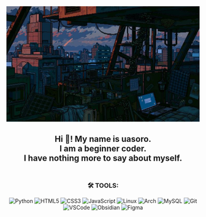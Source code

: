 <div align="center">
  <img src="./img/890daeae8ca11c97db3838f3b144f2d4.jpg" />
</div>

<h2 align="center">Hi 👋! My name is uasoro.<br />I am a beginner coder.<br />I have nothing more to say about myself.<br /><br /></h2>

<h3 align="center">🛠️ TOOLS:</h3>
<p align="center">
    <img alt="Python" src="https://img.shields.io/badge/python-3670A0?style=for-the-badge&logo=python&logoColor=ffdd54"> 
    <img alt="HTML5" src="https://img.shields.io/badge/html5-%23E34F26.svg?style=for-the-badge&logo=html5&logoColor=white"> 
    <img alt="CSS3" src="https://img.shields.io/badge/css3-%231572B6.svg?style=for-the-badge&logo=css3&logoColor=white"> 
    <img alt="JavaScript" src="https://img.shields.io/badge/javascript-%23323330.svg?style=for-the-badge&logo=javascript&logoColor=%23F7DF1E">  
    <img alt="Linux" src="https://img.shields.io/badge/Linux-FCC624?style=for-the-badge&logo=linux&logoColor=black">
    <img alt="Arch" src="https://img.shields.io/static/v1?message=Arch%20Linux&logo=arch-linux&label=&color=1793D1&logoColor=white&labelColor=&style=for-the-badge"> 
    <img alt="MySQL" src="https://img.shields.io/badge/mysql-%2300f.svg?style=for-the-badge&logo=mysql&logoColor=white"> 
    <img alt="Git" src="https://img.shields.io/badge/git-%23F05033.svg?style=for-the-badge&logo=git&logoColor=white"> 
    <img alt="VSCode" src="https://img.shields.io/static/v1?message=VS%20Code&logo=visual-studio-code&label=&color=007ACC&logoColor=white&labelColor=&style=for-the-badge"> 
    <img alt="Obsidian" src="https://img.shields.io/static/v1?message=Obsidian&logo=obsidian&label=&color=7C3AED&logoColor=white&labelColor=&style=for-the-badge"> 
    <img alt="Figma" src="https://img.shields.io/static/v1?message=Figma&logo=figma&label=&color=F24E1E&logoColor=white&labelColor=&style=for-the-badge"> 
</p>
